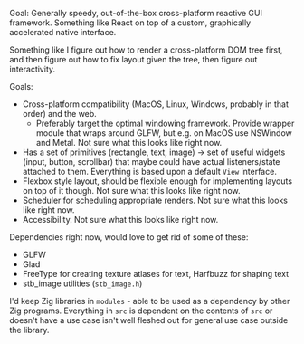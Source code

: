 Goal: Generally speedy, out-of-the-box cross-platform reactive GUI framework. Something like React on top of a custom, graphically accelerated native interface.

Something like I figure out how to render a cross-platform DOM tree first, and then figure out how to fix layout given the tree, then figure out interactivity.

Goals:

* Cross-platform compatibility (MacOS, Linux, Windows, probably in that order) and the web.
  * Preferably target the optimal windowing framework. Provide wrapper module that wraps around GLFW, but e.g. on MacOS use NSWindow and Metal. Not sure what this looks like right now.
* Has a set of primitives (rectangle, text, image) -> set of useful widgets (input, button, scrollbar) that maybe could have actual listeners/state attached to them. Everything is based upon a default `View` interface.
* Flexbox style layout, should be flexible enough for implementing layouts on top of it though. Not sure what this looks like right now.
* Scheduler for scheduling appropriate renders. Not sure what this looks like right now.
* Accessibility. Not sure what this looks like right now.

Dependencies right now, would love to get rid of some of these:

* GLFW
* Glad
* FreeType for creating texture atlases for text, Harfbuzz for shaping text
* stb_image utilities (`stb_image.h`)

I'd keep Zig libraries in `modules` - able to be used as a dependency by other Zig programs. Everything in `src` is dependent on the contents of `src` or doesn't have a use case isn't well fleshed out for general use case outside the library.